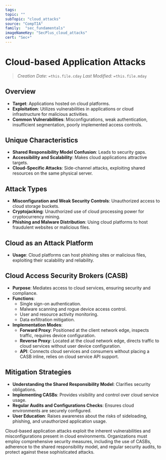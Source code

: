 ```yaml
---
tags:
topic: ""
subTopic: "cloud_attacks"
source: "CompTIA"
family:  "sec_fundamentals"
imageNameKey: "SecPlus_cloud_attacks" 
cert: "Sec+"
---
```

# Cloud-based Application Attacks
> *Creation Date:* `=this.file.cday`
> *Last Modified:* `=this.file.mday`

## Overview
- **Target**: Applications hosted on cloud platforms.
- **Exploitation**: Utilizes vulnerabilities in applications or cloud infrastructure for malicious activities.
- **Common Vulnerabilities**: Misconfigurations, weak authentication, insufficient segmentation, poorly implemented access controls.

## Unique Characteristics
- **Shared Responsibility Model Confusion**: Leads to security gaps.
- **Accessibility and Scalability**: Makes cloud applications attractive targets.
- **Cloud-Specific Attacks**: Side-channel attacks, exploiting shared resources on the same physical server.

## Attack Types
- **Misconfiguration and Weak Security Controls**: Unauthorized access to cloud storage buckets.
- **Cryptojacking**: Unauthorized use of cloud processing power for cryptocurrency mining.
- **Phishing and Malware Distribution**: Using cloud platforms to host fraudulent websites or malicious files.

## Cloud as an Attack Platform
- **Usage**: Cloud platforms can host phishing sites or malicious files, exploiting their scalability and reliability.

## Cloud Access Security Brokers (CASB)
- **Purpose**: Mediates access to cloud services, ensuring security and compliance.
- **Functions**:
  - Single sign-on authentication.
  - Malware scanning and rogue device access control.
  - User and resource activity monitoring.
  - Data exfiltration mitigation.
- **Implementation Modes**:
  - **Forward Proxy**: Positioned at the client network edge, inspects traffic, requires device configuration.
  - **Reverse Proxy**: Located at the cloud network edge, directs traffic to cloud services without user device configuration.
  - **API**: Connects cloud services and consumers without placing a CASB inline, relies on cloud service API support.

## Mitigation Strategies
- **Understanding the Shared Responsibility Model**: Clarifies security obligations.
- **Implementing CASBs**: Provides visibility and control over cloud service usage.
- **Regular Audits and Configurations Checks**: Ensures cloud environments are securely configured.
- **User Education**: Raises awareness about the risks of sideloading, phishing, and unauthorized application usage.

Cloud-based application attacks exploit the inherent vulnerabilities and misconfigurations present in cloud environments. Organizations must employ comprehensive security measures, including the use of CASBs, adherence to the shared responsibility model, and regular security audits, to protect against these sophisticated attacks.
